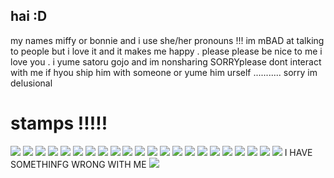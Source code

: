 ## hai :D
my names miffy or bonnie and i use she/her pronouns !!! im mBAD at talking to people but i love it and it makes me happy .
please please be nice to me i love you .
i yume satoru gojo and im nonsharing SORRYplease dont interact with me if hyou ship him with someone or yume him urself ........... sorry im delusional 

# stamps !!!!!
![](https://files.catbox.moe/hzvp2d.gif) ![](https://files.catbox.moe/eshyfz.gif) ![](https://files.catbox.moe/fdc6d1.png) ![](https://files.catbox.moe/m55pkk.gif) ![](https://files.catbox.moe/kh2wbe.gif) ![](https://files.catbox.moe/akbw1a.gif) ![](https://files.catbox.moe/esxb81.gif) ![](https://files.catbox.moe/ebbswx.gif) ![](https://files.catbox.moe/0q33rr.gif) ![](https://files.catbox.moe/g5pd4h.png) ![](https://files.catbox.moe/j4l52v.png) ![](https://files.catbox.moe/63cmd8.png) ![](https://files.catbox.moe/yeernl.gif) ![](https://files.catbox.moe/w3s1yu.png) ![](https://files.catbox.moe/2q8a80.gif) ![](https://files.catbox.moe/3hgu1m.gif) ![](https://files.catbox.moe/oqmnc8.jpeg) ![](https://files.catbox.moe/jhmcsj.png) ![](https://files.catbox.moe/kundmc.jpeg) ![](https://files.catbox.moe/qz4mte.png) ![](https://files.catbox.moe/hvy8px.gif) ![](https://files.catbox.moe/aj6puw.png) I HAVE SOMETHINFG WRONG WITH ME ![](https://files.catbox.moe/tme5xb.png)
